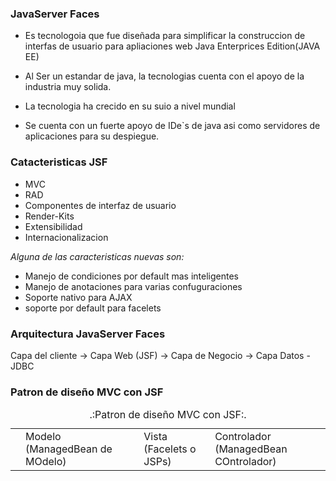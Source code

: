 ### JavaServer Faces

- Es tecnologoia que fue diseñada para simplificar la construccion de interfas de usuario para apliaciones web Java Enterprices Edition(JAVA EE)

- Al Ser un estandar de java, la tecnologias cuenta con el apoyo de la industria muy solida.

- La tecnologia ha crecido en su suio a nivel mundial

- Se cuenta con un fuerte apoyo de IDe`s de java asi como servidores de aplicaciones para su despiegue.


### Catacteristicas JSF

- MVC
- RAD
- Componentes de interfaz de usuario
- Render-Kits
- Extensibilidad
- Internacionalizacion

_Alguna de las caracteristicas nuevas son:_

- Manejo de condiciones por default mas inteligentes
- Manejo de anotaciones para varias confuguraciones
- Soporte nativo para AJAX
- soporte por default para facelets

### Arquitectura JavaServer Faces

Capa del cliente -> Capa Web (JSF) -> Capa de Negocio -> Capa Datos - JDBC


### Patron de diseño MVC con JSF

<table>
    <caption>.:Patron de diseño MVC con JSF:.</caption>
<th>
    <td>Modelo (ManagedBean de MOdelo)</td>
</th>

<th>
    <td>Vista (Facelets o JSPs)</td>
    <td>Controlador (ManagedBean COntrolador)</td>
</th>

</table>








